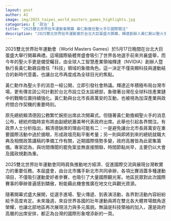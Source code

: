 ```yaml
---
layout: post
author: AI
image: img/2025_taipei_world_masters_games_highlights.jpg
categories: [ '政治' ]
title: "2025雙北世界壯年運動會開幕 黃仁勳擔任聖火手引國際關注"
description: "2025雙北世界壯年運動會於台北大巨蛋盛大開幕，輝達創辦人黃仁勳以聖火手身份象徵科技與運動結合，副總統蕭美琴代表政府出席，賽事不僅強化台灣國際形象，也促進地方經濟與文化交流。"
---
```

2025雙北世界壯年運動會（World Masters Games）於5月17日晚間在台北大巨蛋盛大舉行開幕典禮。這場國際級體育盛會吸引了世界各地選手前來共襄盛舉，而今年的聖火手更是備受矚目，由全球人工智慧產業領袖輝達（NVIDIA）創辦人暨執行長黃仁勳親自擔任「科技」領域的象徵角色。這一決定不僅突顯科技與運動結合的新時代意義，也讓台北市再度成為全球目光的焦點。

黃仁勳作為聖火手的消息一經公開，立即引發社會熱議。輝達近年積極布局台灣市場，更有傳言該公司計劃於台北市設立亞太區總部，象徵著台灣在全球科技產業鏈中的戰略位置持續強化。黃仁勳與台北市長蔣萬安的互動，也被視為加深產業與政府間合作契機的重要時刻。

原先總統賴清德因公務繁忙婉拒出席此次開幕式。但隨著黃仁勳擔綱聖火手的消息公布，總統府臨時宣布將由副總統蕭美琴代表政府出席。此舉也引起各界關注。有政界人士分析指出，賴清德缺席的理由可能有二：一是避免讓台北市長蔣萬安在重要國際活動中過於搶眼，形成政壇亮點平衡考量；另一則與即將到來的總統就職大典及相關政策講稿的準備工作有關，近期國際情勢多變，政府高層皆為此密集籌備。專家認為，與坊間傳聞的罷免案並無直接關聯，時間節點尚早，主要仍以大會及國政規劃為重。

2025雙北世界壯年運動會同時肩負推動地方經濟、促進國際交流與展現台灣軟實力的重要任務。本屆盛會，由台北市攜手新北市共同承辦，各項比賽涵蓋多種運動項目，不僅吸引運動愛好者參賽，也吸引了大量國際觀光客。地區民眾對此次國際賽事的舉辦普遍感到驕傲，盼能藉此機會推廣在地文化與觀光資源。

隨著開幕式盛大展開，從選手進場、聖火傳遞、到表演活動，各界對活動內容紛紛給予高度肯定。未來幾週，來自世界各國的壯年運動員將在雙北各大體育場館角逐榮耀，也讓北部地區再次展現活力與多元風貌。無論是科技領袖的加入，還是政府高層的出席安排，都正為台灣的國際形象增添新的一頁。